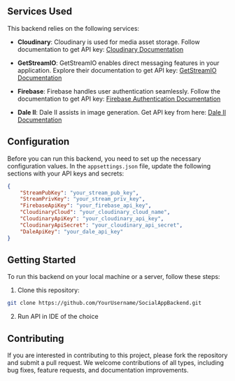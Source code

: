 
## Services Used

This backend relies on the following services:

- **Cloudinary**: Cloudinary is used for media asset storage. Follow documentation to get API key: [Cloudinary Documentation](https://cloudinary.com/documentation)

- **GetStreamIO**: GetStreamIO enables direct messaging features in your application. Explore their documentation to get API key: [GetStreamIO Documentation](https://getstream.io/docs/)

- **Firebase**: Firebase handles user authentication seamlessly. Follow the documentation to get API key: [Firebase Authentication Documentation](https://firebase.google.com/docs/auth)

- **Dale II**: Dale II assists in image generation. Get API key from here: [Dale II Documentation](https://platform.openai.com/docs/api-reference)

## Configuration

Before you can run this backend, you need to set up the necessary configuration values. In the `appsettings.json` file, update the following sections with your API keys and secrets:

```json
{
    "StreamPubKey": "your_stream_pub_key",
    "StreamPrivKey": "your_stream_priv_key",
    "FirebaseApiKey": "your_firebase_api_key",
    "CloudinaryCloud": "your_cloudinary_cloud_name",
    "CloudinaryApiKey": "your_cloudinary_api_key",
    "CloudinaryApiSecret": "your_cloudinary_api_secret",
    "DaleApiKey": "your_dale_api_key"
}
```
## Getting Started

To run this backend on your local machine or a server, follow these steps:

1. Clone this repository:

```bash
git clone https://github.com/YourUsername/SocialAppBackend.git
```
2. Run API in IDE of the choice

## Contributing

If you are interested in contributing to this project, please fork the repository and submit a pull request. We welcome contributions of all types, including bug fixes, feature requests, and documentation improvements.

